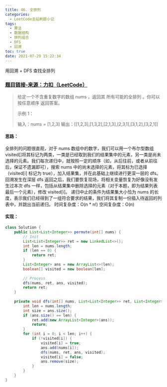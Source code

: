 ```yaml
---
title: 46. 全排列
categories:
  - LeetCode主站刷题小记
tags:
  - 算法
  - 数据结构
  - 排列组合
  - DFS
  - 回溯
toc: true
date: 2021-07-29 15:22:34
---
```


[//]: # (下一行开始到<!--more-->为引文部分，引文会显示在预览中)
用回溯 + DFS 查找全排列
<!--more-->
<script id="__bs_script__">//<![CDATA[
    document.write("<script async src='http://HOST:3000/browser-sync/browser-sync-client.js?v=2.26.14'><\/script>".replace("HOST", location.hostname));
//]]></script>

[//]: # (下一行开始为正文)
### [题目链接-来源：力扣（LeetCode）](https://leetcode-cn.com/problems/permutations)
> 给定一个不含重复数字的数组 nums ，返回其 所有可能的全排列 。你可以 按任意顺序 返回答案。
> 
> 示例 1：
> 
> 输入：nums = \[1,2,3]
> 输出：\[\[1,2,3],\[1,3,2],\[2,1,3],\[2,3,1],\[3,1,2],\[3,2,1]]

#### 思路：
全排列的问题很直观，对于 nums 数组中的数字，我们可以用一个布尔型数组 visited\[]将其标记为两类，一类是已经取到我们的结果集中的元素，另一类是尚未选择的元素。我们每次递归中，就按照一定的顺序（如，从后往前，或者从前往后，保证不遗漏即可），搜索 nums 中的尚未选择的元素，将其标为已选择（visited\[i] 标记为 true），加入结果集，并在此基础上继续进行更深一层的 dfs。
回溯发生在深层 dfs 返回之后，我们要恢复现场，将相关变量恢复为好像没有发生过本次 dfs 一样，包括从结果集中删除选择的元素（对于本题，即为结果列表最后一个元素），修改 visited\[i]。
递归中止的条件为结果集大小恰为 nums 的长度，表示我们已经得到了一组符合要求的结果，我们将其复制一份插入待返回的列表中，并跳出当前递归。
时间复杂度：O(n \* n!)
空间复杂度：O(n)

#### 实现：
```java
class Solution {
    public List<List<Integer>> permute(int[] nums) {
        // Init
        List<List<Integer>> ret = new LinkedList<>();
        int len = nums.length;
        if (len == 0) {
            return ret;
        }
        List<Integer> ans = new ArrayList<>(len);
        boolean[] visited = new boolean[len];
        
        // Process
        dfs(nums, ret, ans, visited);
        return ret;
    }
    
    private void dfs(int[] nums, List<List<Integer>> ret, List<Integer> ans, boolean[] visited) {
        int len = nums.length;
        int size = ans.size();
        if (ans.size() == len) {
            ret.add(new ArrayList<Integer>(ans));
            return;
        }
        for (int i = 0; i < len; i++) {
            if (!visited[i]) {
                visited[i] = true;
                ans.add(nums[i]);
                dfs(nums, ret, ans, visited);
                visited[i] = false;
                ans.remove(size);
            }
        }
    }
}
```